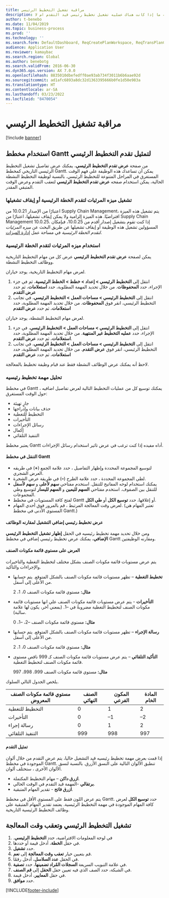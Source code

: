 ```yaml
---
title: مراقبة تشغيل التخطيط الرئيسي
description: يوضح هذا الموضوع كيف يمكن لمخطط الإنتاج معرفه ما إذا كانت هناك عمليه تشغيل تخطيط رئيسي قيد التقدم ام لا.
author: t-benebo
ms.date: 11/04/2019
ms.topic: business-process
ms.prod: ''
ms.technology: ''
ms.search.form: DefaultDashboard, ReqCreatePlanWorkspace, ReqTransPlanCard, SysQueryForm, InventItemIdLookupSimple, ReqLog, ReqProcessTaskTrace
audience: Application User
ms.reviewer: kamaybac
ms.search.region: Global
ms.author: benebotg
ms.search.validFrom: 2016-06-30
ms.dyn365.ops.version: AX 7.0.0
ms.openlocfilehash: 8835010dbefedff0ae93ab734f3011b6b6aae92d
ms.sourcegitcommit: ad1afc6893a8dc32d1363395666b0fe1d50e983a
ms.translationtype: HT
ms.contentlocale: ar-SA
ms.lasthandoff: 03/23/2022
ms.locfileid: "8470054"
---
```

# <a name="monitor-a-master-planning-run"></a>مراقبة تشغيل التخطيط الرئيسي

[!include [banner](../../includes/banner.md)]

## <a name="use-a-gantt-chart-to-visualize-master-planning-progress"></a>استخدام مخطط Gantt لتمثيل تقدم التخطيط الرئيسي

من صفحة **عرض تقدم التخطيط الرئيسي**، يمكنك عرض تفاصيل تشغيل التخطيط الرئيسي التاريخي كمخطط Gantt. يمكن أن تساعدك هذه الوظيفة علي فهم الوقت المستغرق في المراحل المتنوعة للتخطيط الرئيسي. بالنسبة لوظيفة التخطيط النشطة الحالية، يمكن استخدام صفحه **عرض تقدم التخطيط الرئيسي** لتعقب التقدم وعرض الوقت المتبقي المقدر.

### <a name="turn-the-master-plan-progress-visualization-feature-on-or-off"></a>تشغيل ميزه المرئيات لتقدم الخطة الرئيسية أو إيقاف تشغيلها

اعتبارًا من الإصدار 10.0.21 من Supply Chain Management، يتم تشغيل هذه الميزة افتراضيًا. هذه الميزة إلزامية ولا يمكن إيقاف تشغيلها، اعتبارًا من Supply Chain Management 10.0.25. إذا كنت تقوم بتشغيل إصدار أقدم من 10.0.25، فبإمكان المسؤولين تشغيل هذه الوظيفة أو إيقاف تشغيلها عن طريق البحث عن *ميزه المرئيات لتقدم الخطة الرئيسية‬‬* في مساحة عمل [إدارة الميزات](../../../fin-ops-core/fin-ops/get-started/feature-management/feature-management-overview.md).

### <a name="use-the-master-plan-progress-visualization-feature"></a>استخدام ميزه المرئيات لتقدم الخطة الرئيسية

يمكن لصفحة **عرض تقدم التخطيط الرئيسي** عرض كل من مهام التخطيط التاريخية ووظائف التخطيط النشطة. 

لعرض مهام التخطيط التاريخية، يوجد خياران. 

1. انتقل إلى **التخطيط الرئيسي \> إعداد \> خطط \> الخطط الرئيسية**، ثم في جزء الإجراء، حدد **المحفوظات**. من خلال تحديد المهمة المطلوبة، حدد **استعلامات**، ثم حدد **عرض التقدم**
1. انتقل إلى **التخطيط الرئيسي \> مساحات العمل \> التخطيط الرئيسي**، في تجانب التخطيط الرئيسي، انقر فوق **المحفوظات**. من خلال تحديد المهمة المطلوبة، حدد **استعلامات**، ثم حدد **عرض التقدم**

لعرض مهام التخطيط النشطة، يوجد خياران. 
1. انتقل إلى **التخطيط الرئيسي \> مساحات العمل \> التخطيط الرئيسي**، في جزء الإجراء، حدد **عمليه التخطيط غير المنتهية**. من خلال تحديد المهمة المطلوبة، حدد **استعلامات**، ثم حدد **عرض التقدم**.
1. انتقل إلى **التخطيط الرئيسي \> مساحات العمل \> التخطيط الرئيسي**، في تجانب التخطيط الرئيسي، انقر فوق **عرض التقدم**. من خلال تحديد المهمة المطلوبة، حدد **استعلامات**، ثم حدد **عرض التقدم**

لاحظ أنه يمكنك عرض الوظائف النشطة فقط عند قيام وظيفة تخطيط بالمعالجة.

### <a name="analyze-a-master-planning-job"></a>تحليل مهمة تخطيط رئيسيه

في مخطط Gantt ، يمكنك توسيع كل من عمليات التخطيط التالية لعرض تفاصيل اضافيه حول الوقت المستغرق:

- جارٍ تهيئة
- حذف بيانات وإدراجها
- التخطيط للتغطية
- التأخيرات
- رسائل الإجراءات
- إكمال
- التنفيذ التلقائي

يعتبر مخطط Gantt أداه مفيده إذا كنت ترغب في عرض تاثير استخدام رسائل الإجراءات.

#### <a name="navigation-in-the-gantt-chart"></a>التنقل في مخطط Gantt

- لتوسيع المجموعة المحددة وإظهار التفاصيل ، حدد علامة الجمع (**+**) في طريقه العرض الشجري.
- لطي المجموعة المحددة ، حدد علامة الطرح (**–**) في طريقة عرض الشجرة.
- يمكنك استخدام لوحه المفاتيح للتنقل. استخدم مفتاحي **سهم لأعلى** و **سهم لأسفل** للتنقل بين الصفوف. استخدم مفتاحي **السهم لليمين** و **السهم لليسار** لتوسيع وطي المجموعات.
- لفتح كافة المستويات في مخطط Gantt أو إغلاقها، حدد **توسيع الكل** أو **طي الكل**.
- لعرض وقت المعالجة المرتبط ، قم بالمرور فوق أحدي المهام. (تعتبر المهام هي المستوي الأدنى في مخطط Gantt.)

#### <a name="view-an-additional-master-planning-run-to-compare-jobs"></a>عرض تخطيط رئيسي إضافي التشغيل لمقارنه الوظائف

ومن خلال تحديد مهمة تخطيط رئيسيه في الحقل **إظهار تشغيل التخطيط الرئيسي الإضافي**، يمكنك عرض تخطيط رئيسي إضافي في مخطط Gantt ومقارنه الوظيفتين.

#### <a name="bom-level-display"></a>العرض على مستوي قائمة مكونات الصنف

يتم عرض مستويات قائمة مكونات الصنف بشكل مختلف لتخطيط التغطية والتاخيرات والإجراءات والتاكيد.

- **تخطيط التغطية** – تظهر مستويات قائمة مكونات الصنف بالشكل المتوقع. يتم حسابها من الأعلى إلى أسفل.

    **مثال:** مستوي قائمة مكونات الصنف 0، 1، 2

- **التأخيرات** - يتم عرض مستويات قائمة مكونات الصنف علي انها مستويات قائمة مكونات الصنف لتخطيط التغطية مضروبةً في –1. (بمعني آخر، يكون لها علامة سالبة).

    **مثال:** مستوي قائمة مكونات الصنف –2، –1، 0

- **رسالة الإجراء** – تظهر مستويات قائمة مكونات الصنف بالشكل المتوقع. يتم حسابها من الأعلى إلى أسفل.

    **مثال:** مستوي قائمة مكونات الصنف 0، 1، 2

- **التأكيد التلقائي** – يتم عرض مستويات قائمة مكونات الصنف كـ 999 ناقص مستوى قائمة مكونات الصنف لتخطيط التغطية.

    **مثال:** مستوي قائمة مكونات الصنف 999، 998، 997

يلخص الجدول التالي السلوك.

| مستوي قائمة مكونات الصنف المعروض | الصنف النهائي | المكون الفرعي | المادة الخام |
|---|---|---|---|
| التخطيط للتغطية | 0 | 1 | 2 |
| التأخيرات | 0 | –1 | –2 |
| رسالة إجراء | 0 | 1 | 2 |
| التنفيذ التلقائي | 999 | 998 | 997 |

#### <a name="visualize-progress"></a>تمثيل التقدم

إذا قمت بعرض مهمة تخطيط رئيسيه قيد التشغيل حاليا، يتم عرض التقدم من خلال ألوان الموجودة في مخطط Gantt. تنطبق الألوان التالية على النسق الأزرق. بالنسبة لنسق الألوان الأخرى ، ستختلف ألوان.

- **ازرق داكن** – مهام التخطيط المكتملة.
- **برتقالي** -المهمة قيد التقدم في الوقت الحالي.
- **ازرق فاتح** - تقدير المهام المتبقية.

يتم عرض اللون فقط على المستوي الأقل في مخطط Gantt. حدد **توسيع الكل** لعرض كافة المهام الموجودة في مهمة التخطيط الرئيسية. يعتمد تقدير المهام المتبقية على وظائف التخطيط الرئيسية التاريخية.

## <a name="run-master-planning-and-track-processing-time"></a>تشغيل التخطيط الرئيسي وتعقب وقت المعالجة

1. في لوحة المعلومات الافتراضية، حدد **‏‫التخطيط الرئيسي**.
1. في حقل **الخطة**، أدخل قيمة أو حددها.
1. حدد **تشغيل**.
1. قم بتعيين خيار **تعقب وقت المعالجة** إلى **نعم**.
1. في الحقل **عدد السلاسل**، أدخل رقمًا.
1. في علامة التبويب السريعة **السجلات المُراد تضمينها**، حدد **تصفية**.
1. في الشبكة، حدد الصف الذي فيه تعيين حقل **الحقل** إلى **قم الصنف**.
1. في حقل **المعايير**، أدخل قيمة.
1. حدد **موافق**.


[!INCLUDE[footer-include](../../../includes/footer-banner.md)]